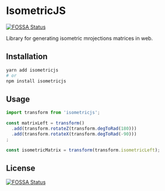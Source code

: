 # IsometricJS
[![FOSSA Status](https://app.fossa.io/api/projects/git%2Bgithub.com%2Fdenisinvader%2Fisometricjs.svg?type=shield)](https://app.fossa.io/projects/git%2Bgithub.com%2Fdenisinvader%2Fisometricjs?ref=badge_shield)


Library for generating isometric mrojections matrices in web.

## Installation

```sh
yarn add isometricjs
# or
npm install isometricjs
```

## Usage

```js
import transform from 'isometricjs';

const matrixLeft = transform()
  .add(transform.rotateZ(transform.degToRad(180)))
  .add(transform.rotateX(transform.degToRad(-90)))
;

const isometricMatrix = transform(transform.isometricLeft);
```


## License
[![FOSSA Status](https://app.fossa.io/api/projects/git%2Bgithub.com%2Fdenisinvader%2Fisometricjs.svg?type=large)](https://app.fossa.io/projects/git%2Bgithub.com%2Fdenisinvader%2Fisometricjs?ref=badge_large)